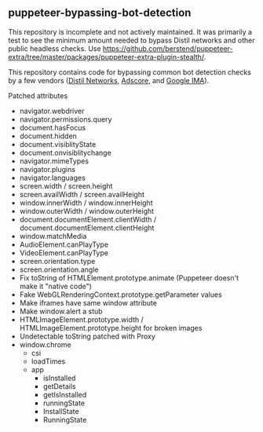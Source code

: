 ## puppeteer-bypassing-bot-detection

This repository is incomplete and not actively maintained.  It was primarily a test to see the minimum amount needed to bypass Distil networks and other public headless checks.  Use https://github.com/berstend/puppeteer-extra/tree/master/packages/puppeteer-extra-plugin-stealth/.

This repository contains code for bypassing common bot detection checks by a few vendors ([Distil Networks](https://www.whitepages.com/dstl-wp.js), [Adscore](http://c.adsco.re/d), and [Google IMA](https://imasdk.googleapis.com/js/sdkloader/ima3.js)).

Patched attributes

* navigator.webdriver
* navigator.permissions.query
* document.hasFocus
* document.hidden
* document.visiblityState
* document.onvisiblitychange
* navigator.mimeTypes
* navigator.plugins
* navigator.languages
* screen.width / screen.height
* screen.availWidth / screen.availHeight
* window.innerWidth / window.innerHeight
* window.outerWidth / window.outerHeight
* document.documentElement.clientWidth / document.documentElement.clientHeight
* window.matchMedia
* AudioElement.canPlayType
* VideoElement.canPlayType
* screen.orientation.type
* screen.orientation.angle
* Fix toString of HTMLElement.prototype.animate (Puppeteer doesn't make it "native code")
* Fake WebGLRenderingContext.prototype.getParameter values
* Make iframes have same window attribute
* Make window.alert a stub
* HTMLImageElement.prototype.width / HTMLImageElement.prototype.height for broken images
* Undetectable toString patched with Proxy
* window.chrome
	* csi
	* loadTimes
	* app
		* isInstalled
		* getDetails
		* getIsInstalled
		* runningState
		* InstallState
		* RunningState
